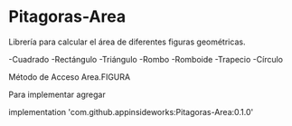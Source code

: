 # Pitagoras-Area

Librería para calcular el área de diferentes figuras geométricas.

-Cuadrado
-Rectángulo
-Triángulo
-Rombo
-Romboide
-Trapecio
-Círculo

Método de Acceso Area.FIGURA

Para implementar agregar
  
implementation 'com.github.appinsideworks:Pitagoras-Area:0.1.0'

  
